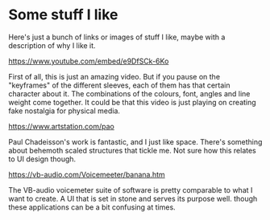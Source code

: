 # Some stuff I like

Here's just a bunch of links or images of stuff I like, maybe with a description of why I like it.

https://www.youtube.com/embed/e9DfSCk-6Ko

First of all, this is just an amazing video. But if you pause on the "keyframes" of the different sleeves, each of them has that certain character about it. The combinations of the colours, font, angles and line weight come together. It could be that this video is just playing on creating fake nostalgia for physical media.

https://www.artstation.com/pao

Paul Chadeisson's work is fantastic, and I just like space. There's something about behemoth scaled structures that tickle me. Not sure how this relates to UI design though.

https://vb-audio.com/Voicemeeter/banana.htm

The VB-audio voicemeter suite of software is pretty comparable to what I want to create. A UI that is set in stone and serves its purpose well. though these applications can be a bit confusing at times.
